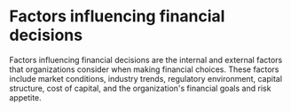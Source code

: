 # Factors influencing financial decisions
Factors influencing financial decisions are the internal and external factors that organizations consider when making financial choices. These factors include market conditions, industry trends, regulatory environment, capital structure, cost of capital, and the organization's financial goals and risk appetite.

